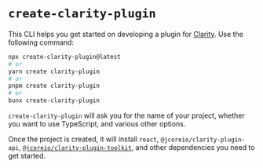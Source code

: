# `create-clarity-plugin`

This CLI helps you get started on developing a plugin for [Clarity](https://www.jcore.io/clarity).
Use the following command:

```sh
npx create-clarity-plugin@latest
# or
yarn create clarity-plugin
# or
pnpm create clarity-plugin
# or
bunx create-clarity-plugin
```

`create-clarity-plugin` will ask you for the name of your project, whether you want to use TypeScript,
and various other options.

Once the project is created, it will install `react`, `@jcoreio/clarity-plugin-api`,
[`@jcoreio/clarity-plugin-toolkit`](https://github.com/jcoreio/clarity-plugin-toolkit/tree/master/packages/clarity-plugin-toolkit),
and other dependencies you need to get started.

